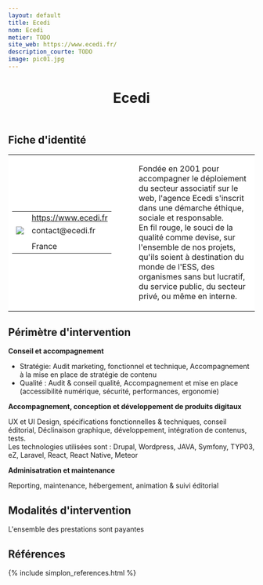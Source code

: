 ```yaml
---
layout: default
title: Ecedi
nom: Ecedi
metier: TODO
site_web: https://www.ecedi.fr/
description_courte: TODO
image: pic01.jpg
---
```


<header>
	<h1> Ecedi </h1>
</header>

<div class="main">
	<h2> Fiche d'identité </h2>
	<table style="border-collapse: collapse;">
		<tr style="border: none; background-color:#FFFFFF;">
			<td style="border: none; background-color:#FFFFFF;width:20%;height:80%;">
				<div class="fiche_contact" style="">
					<table style="border-collapse: collapse;">
						<tr class="site_web" style="border: none; background-color:#FFFFFF;">
							<td style="border: none;">
								<img src="" class="fiche_icone"/>
							</td>
							<td style="border: none;">
								<a href="https://www.ecedi.fr"> https://www.ecedi.fr</a>
							</td>
						</tr>
						<tr class="contact" style="border: none; background-color:#FFFFFF;">
							<td style="border: none;display: table-cell;">
								<img src="{{site.base_url}}/images/email_icon.png" class="image" style="max-width:150%;vertical-align: middle;"/>
							</td>
							<td style="border: none;">
								contact@ecedi.fr  
							</td>
						</tr>
						<tr class="telephone" style="border: none; background-color:#FFFFFF;">
							<td style="border: none;">
								<img src="" class="fiche_icone"/>
							</td>
							<td style="border: none;">
							</td>
						</tr>
						<tr class="zone" style="border: none; background-color:#FFFFFF;">
							<td style="border: none;">
								<img src="" class="fiche_icone"/>
							</td>
							<td style="border: none;">
								France
							</td>
						</tr>
					</table>
				</div>
			</td>
			<td style="width:10%;"/>
			<td style="background-color:#FFFFFF; width:60%;">
				<div class="fiche_identite">
					<p style="font-weight:normal;">
					Fondée en 2001 pour accompagner le déploiement du secteur associatif sur le web, l'agence Ecedi s'inscrit dans une démarche éthique, sociale et responsable. <br>En fil rouge, le souci de la qualité comme devise, sur l'ensemble de nos projets, qu'ils soient à destination du monde de l'ESS, des organismes sans but lucratif, du service public, du secteur privé, ou même en interne.
					</p>
				</div>
			</td>
		</tr>
	</table>
	<div class="perimetre_intervention">
		<h2> Périmètre d'intervention </h2>
		<strong>Conseil et accompagnement</strong>
			<ul>
				<li>Stratégie: Audit marketing, fonctionnel et technique, Accompagnement à la mise en place de stratégie de contenu</li>
				<li>Qualité : Audit & conseil qualité,  Accompagnement et mise en place (accessibilité numérique, sécurité, performances, ergonomie)</li></ul>
		<strong>Accompagnement, conception et développement de produits digitaux</strong>
		<p>UX et UI Design, spécifications fonctionnelles & techniques, conseil éditorial, Déclinaison graphique, développement, intégration de contenus, tests. <br>Les technologies utilisées sont : Drupal, Wordpress, JAVA, Symfony, TYP03, eZ, Laravel, React, React Native, Meteor </p>
		<strong>Adminisatration et maintenance</strong>
		<p> Reporting, maintenance, hébergement, animation & suivi éditorial</p>
	</div>
	<div class="modalite_intervention">
		<h2> Modalités d'intervention </h2>
		<p>L'ensemble des prestations sont payantes</p>
</div>
<footer class="references">
	<h2> Références </h2>
	{% include simplon_references.html %}
</footer>

